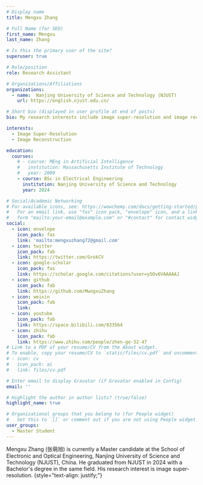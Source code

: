```yaml
---
# Display name
title: Mengxu Zhang

# Full Name (for SEO)
first_name: Mengxu
last_name: Zhang

# Is this the primary user of the site?
superuser: true

# Role/position
role: Research Assistant

# Organizations/Affiliations
organizations:
  - name:  Nanjing University of Science and Technology (NJUST)
    url: https://english.njust.edu.cn/

# Short bio (displayed in user profile at end of posts)
bio: My research interests include image super-resolution and image reconstruction.

interests:
  - Image Super-Resolution
  - Image Reconstruction

education:
  courses:
    # - course: MEng in Artificial Intelligence
    #   institution: Massachusetts Institute of Technology
    #   year: 2009
    - course: BSc in Electrical Engineering
      institution: Nanjing University of Science and Technology
      year: 2024

# Social/Academic Networking
# For available icons, see: https://wowchemy.com/docs/getting-started/page-builder/#icons
#   For an email link, use "fas" icon pack, "envelope" icon, and a link in the
#   form "mailto:your-email@example.com" or "#contact" for contact widget.
social:
  - icon: envelope
    icon_pack: fas
    link: 'mailto:mengxuzhang72@gmail.com'
  - icon: twitter
    icon_pack: fab
    link: https://twitter.com/GrokCV
  - icon: google-scholar
    icon_pack: fas
    link: https://scholar.google.com/citations?user=y5Ov6VAAAAAJ
  - icon: github
    icon_pack: fab
    link: https://github.com/MwngxuZhang
  - icon: weixin
    icon_pack: fab
    link: 
  - icon: youtube
    icon_pack: fab
    link: https://space.bilibili.com/833564
  - icon: zhihu
    icon_pack: fab
    link: https://www.zhihu.com/people/zhen-ge-32-47
# Link to a PDF of your resume/CV from the About widget.
# To enable, copy your resume/CV to `static/files/cv.pdf` and uncomment the lines below.
# - icon: cv
#   icon_pack: ai
#   link: files/cv.pdf

# Enter email to display Gravatar (if Gravatar enabled in Config)
email: ''

# Highlight the author in author lists? (true/false)
highlight_name: true

# Organizational groups that you belong to (for People widget)
#   Set this to `[]` or comment out if you are not using People widget.
user_groups:
  - Master Student
---
```


Mengxu Zhang (张萌旭) is currently a Master candidate at the School of Electronic and Optical Engineering, Nanjing University of Science and Technology (NJUST), China. He graduated from NJUST in 2024 with a Bachelor's degree in the same field. His research interest is image super-resolution.
{style="text-align: justify;"}